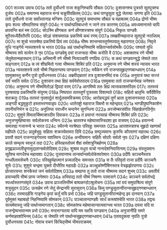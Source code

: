 001  सञ्जय उवाच
001a ततो दुर्योधनो राजा शकुनिश्चापि सौबलः
001c दुःशासनश्च पुत्रस्ते सूतपुत्रश्च दुर्जयः
002a समागम्य महाराज मन्त्रं चक्रूर्विवक्षितम्
002c कथं पाण्डुसुता युद्धे जेतव्याः सगणा इति
003a ततो दुर्योधनो राजा सर्वांस्तानाह मन्त्रिणः
003c सूतपुत्रं समाभाष्य सौबलं च महाबलम्
004a द्रोणो भीष्मः कृपः शल्यः सौमदत्तिश्च संयुगे
004c न पार्थान्प्रतिबाधन्ते न जाने तत्र कारणम्
005a अवध्यमानास्ते चापि क्षपयन्ति बलं मम
005c सोऽस्मि क्षीणबलः कर्ण क्षीणशस्त्रश्च संयुगे
006a निकृतः पाण्डवैः शूरैरवध्यैर्दैवतैरपि
006c सोऽहं संशयमापन्नः प्रकरिष्ये कथं रणम्
007a तमब्रवीन्महाराज सूतपुत्रो नराधिपम्
007c मा शुचो भरतश्रेष्ठ प्रकरिष्ये प्रियं तव
008a भीष्मः शान्तनवस्तूर्णमपयातु महारणात्
008c निवृत्ते युधि गाङ्गेये न्यस्तशस्त्रे च भारत
009a अहं पार्थान्हनिष्यामि सहितान्सर्वसोमकैः
009c पश्यतो युधि भीष्मस्य शपे सत्येन ते नृप
010a पाण्डवेषु दयां राजन्सदा भीष्मः करोति वै
010c अशक्तश्च रणे भीष्मो जेतुमेतान्महारथान्
011a अभिमानी रणे भीष्मो नित्यञ्चापि रणप्रियः
011c स कथं पाण्डवान्युद्धे जेष्यते तात सङ्गतान्
012a स त्वं शीघ्रमितो गत्वा भीष्मस्य शिबिरं प्रति
012c अनुमान्य रणे भीष्मं शस्त्रं न्यासय भारत
013a न्यस्तशस्त्रे ततो भीष्मे निहतान्पश्य पाण्डवान्
013c मयैकेन रणे राजन्ससुहृद्गणबान्धवान्
014a एवमुक्तस्तु कर्णेन पुत्रो दुर्योधनस्तव
014c अब्रवीद्भ्रातरं तत्र दुःशासनमिदं वचः
015a अनुयात्रं यथा सज्जं सर्वं भवति सर्वतः
015c दुःशासन तथा क्षिप्रं सर्वमेवोपपादय
016a एवमुक्त्वा ततो राजन्कर्णमाह जनेश्वरः
016c अनुमान्य रणे भीष्ममितोऽहं द्विपदां वरम्
017a आगमिष्ये ततः क्षिप्रं त्वत्सकाशमरिंदम
017c ततस्त्वं पुरुषव्याघ्र प्रकरिष्यसि संयुगम्
018a निष्पपात ततस्तूर्णं पुत्रस्तव विशाम्पते
018c सहितो भ्रातृभिः सर्वैर्देवैरिव शतक्रतुः
019a ततस्तं नृपशार्दूलं शार्दूलसमविक्रमम्
019c आरोहयद्धयं तूर्णं भ्राता दुःशासनस्तदा
020a अङ्गदी बद्धमुकुटो हस्ताभरणवान्नृपः
020c धार्तराष्ट्रो महाराज विबभौ स महेन्द्रवत्
021a भाण्डीपुष्पनिकाशेन तपनीयनिभेन च
021c अनुलिप्तः परार्ध्येन चन्दनेन सुगन्धिना
022a अरजोम्बरसंवीतः सिंहखेलगतिर्नृपः
022c शुशुभे विमलार्चिष्मञ्शरदीव दिवाकरः
023a तं प्रयान्तं नरव्याघ्रं भीष्मस्य शिबिरं प्रति
023c अनुजग्मुर्महेष्वासाः सर्वलोकस्य धन्विनः
023e भ्रातरश्च महेष्वासास्त्रिदशा इव वासवम्
024a हयानन्ये समारुह्य गजानन्ये च भारत
024c रथैरन्ये नरश्रेष्ठाः परिवव्रुः समन्ततः
025a आत्तशस्त्राश्च सुहृदो रक्षणार्थं महीपतेः
025c प्रादुर्बभूवुः सहिताः शक्रस्येवामरा दिवि
026a सम्पूज्यमानः कुरुभिः कौरवाणां महारथः
026c प्रययौ सदनं राजन्गाङ्गेयस्य यशस्विनः
026e अन्वीयमानः सहितैः सोदरैः सर्वतो नृपः
027a दक्षिणं दक्षिणः काले सम्भृत्य स्वभुजं तदा
027c हस्तिहस्तोपमं शैक्षं सर्वशत्रुनिबर्हणम्
028a प्रगृह्णन्नञ्जलीन्नॄणामुद्यतान्सर्वतोदिशम्
028c शुश्राव मधुरा वाचो नानादेशनिवासिनाम्
029a संस्तूयमानः सूतैश्च मागधैश्च महायशाः
029c पूजयानश्च तान्सर्वान्सर्वलोकेश्वरेश्वरः
030a प्रदीपैः काञ्चनैस्तत्र गन्धतैलावसेचनैः
030c परिवव्रुर्महात्मानं प्रज्वलद्भिः समन्ततः
031a स तैः परिवृतो राजा प्रदीपैः काञ्चनैः शुभैः
031c शुशुभे चन्द्रमा युक्तो दीप्तैरिव महाग्रहैः
032a कञ्चुकोष्णीषिणस्तत्र वेत्रझर्झरपाणयः
032c प्रोत्सारयन्तः शनकैस्तं जनं सर्वतोदिशम्
033a सम्प्राप्य तु ततो राजा भीष्मस्य सदनं शुभम्
033c अवतीर्य हयाच्चापि भीष्मं प्राप्य जनेश्वरः
034a अभिवाद्य ततो भीष्मं निषण्णः परमासने
034c काञ्चने सर्वतोभद्रे स्पर्ध्यास्तरणसंवृते
034e उवाच प्राञ्जलिर्भीष्मं बाष्पकण्ठोऽश्रुलोचनः
035a त्वां वयं समुपाश्रित्य संयुगे शत्रुसूदन
035c उत्सहेम रणे जेतुं सेन्द्रानपि सुरासुरान्
036a किमु पाण्डुसुतान्वीरान्ससुहृद्गणबान्धवान्
036c तस्मादर्हसि गाङ्गेय कृपां कर्तुं मयि प्रभो
036e जहि पाण्डुसुतान्वीरान्महेन्द्र इव दानवान्
037a पूर्वमुक्तं महाबाहो निहनिष्यामि सोमकान्
037c पाञ्चालान्पाण्डवैः सार्धं करूषांश्चेति भारत
038a तद्वचः सत्यमेवास्तु जहि पार्थान्समागतान्
038c सोमकांश्च महेष्वासान्सत्यवाग्भव भारत
039a दयया यदि वा राजन्द्वेष्यभावान्मम प्रभो
039c मन्दभाग्यतया वापि मम रक्षसि पाण्डवान्
040a अनुजानीहि समरे कर्णमाहवशोभिनम्
040c स जेष्यति रणे पार्थान्ससुहृद्गणबान्धवान्
041a एतावदुक्त्वा नृपतिः पुत्रो दुर्योधनस्तव
041c नोवाच वचनं किंचिद्भीष्मं भीमपराक्रमम्

